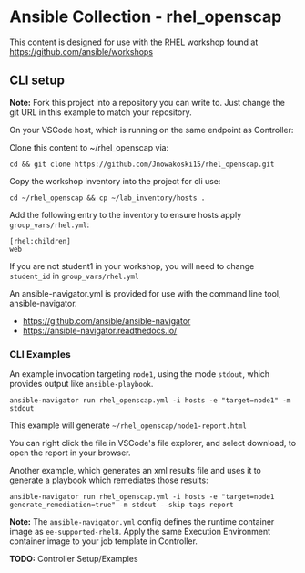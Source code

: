 # Ansible Collection - rhel_openscap

This content is designed for use with the RHEL workshop found at https://github.com/ansible/workshops

## CLI setup
**Note:** Fork this project into a repository you can write to.  Just change the git URL in this example to match your repository. 


On your VSCode host, which is running on the same endpoint as Controller:

Clone this content to ~/rhel_openscap via:

 `cd && git clone https://github.com/Jnowakoski15/rhel_openscap.git`

Copy the workshop inventory into the project for cli use:

`cd ~/rhel_openscap && cp ~/lab_inventory/hosts .`

Add the following entry to the inventory to ensure hosts apply `group_vars/rhel.yml`:
```
[rhel:children]
web
```

If you are not student1 in your workshop, you will need to change `student_id` in `group_vars/rhel.yml`

An ansible-navigator.yml is provided for use with the command line tool, ansible-navigator. 
  - https://github.com/ansible/ansible-navigator
  - https://ansible-navigator.readthedocs.io/

### CLI Examples
An example invocation targeting `node1`, using the mode `stdout`, which provides output like `ansible-playbook`.

`ansible-navigator run rhel_openscap.yml -i hosts -e "target=node1" -m stdout`

This example will generate `~/rhel_openscap/node1-report.html` 

You can right click the file in VSCode's file explorer, and select download, to open the report in your browser.

Another example, which generates an xml results file and uses it to generate a playbook which remediates those results:

`ansible-navigator run rhel_openscap.yml -i hosts -e "target=node1 generate_remediation=true" -m stdout --skip-tags report`

**Note:** The `ansible-navigator.yml` config defines the runtime container image as `ee-supported-rhel8`.  Apply the same Execution Environment container image to your job template in Controller.

**TODO:**
Controller Setup/Examples

